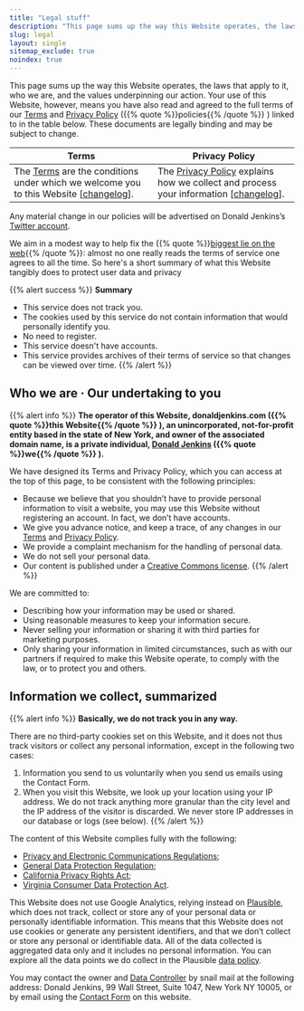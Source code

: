 ```yaml
---
title: "Legal stuff"
description: "This page sums up the way this Website operates, the laws that apply to it, who we are, and the values underpinning our action."
slug: legal
layout: single
sitemap_exclude: true
noindex: true
---
```


This page sums up the way this Website operates, the laws that apply to it, who we are, and the values underpinning our action. Your use of this Website, however, means you have also read and agreed to the full terms of our [Terms](/legal/terms/) and [Privacy Policy](/legal/privacy/) ({{% quote %}}policies{{% /quote %}} ) linked to in the table below. These documents are legally binding and may be subject to change.

| Terms                                                                                                                              | Privacy Policy                                                                                                                         |
| ---------------------------------------------------------------------------------------------------------------------------------- | -------------------------------------------------------------------------------------------------------------------------------------- |
| The [Terms](/legal/terms/) are the conditions under which we welcome you to this Website \[[changelog](/legal/terms/changelog/)\]. | The [Privacy Policy](/legal/privacy/) explains how we collect and process your information \[[changelog](/legal/privacy/changelog/)\]. |

Any material change in our policies will be advertised on Donald Jenkins’s [Twitter account](https://www.twitter.com/donaldjenkins).

We aim in a modest way to help fix the {{% quote %}}[biggest lie on the web](https://tosdr.org/en/about){{% /quote %}}: almost no one really reads the terms of service one agrees to all the time. So here's a short summary of what this Website tangibly does to protect user data and privacy

{{% alert success %}}
**Summary**

- This service does not track you.
- The cookies used by this service do not contain information that would personally identify you.
- No need to register.
- This service doesn't have accounts.
- This service provides archives of their terms of service so that changes can be viewed over time.
  {{% /alert %}}

## Who we are · Our undertaking to you

{{% alert info %}}
**The operator of this Website, donaldjenkins.com ({{% quote %}}this Website{{% /quote %}} ), an unincorporated, not-for-profit entity based in the state of New York, and owner of the associated domain name, is a private individual, [Donald Jenkins](https://www.twitter.com/donaldjenkins) ({{% quote %}}we{{% /quote %}} ).**

We have designed its Terms and Privacy Policy, which you can access at the top of this page, to be consistent with the following principles:

- Because we believe that you shouldn’t have to provide personal information to visit a website, you may use this Website without registering an account. In fact, we don’t have accounts.
- We give you advance notice, and keep a trace, of any changes in our [Terms](/legal/terms/changelog/) and [Privacy Policy](/legal/privacy/changelog/).
- We provide a complaint mechanism for the handling of personal data.
- We do not sell your personal data.
- Our content is published under a [Creative Commons license](https://creativecommons.org/licenses/).
  {{% /alert %}}

We are committed to:

- Describing how your information may be used or shared.
- Using reasonable measures to keep your information secure.
- Never selling your information or sharing it with third parties for marketing purposes.
- Only sharing your information in limited circumstances, such as with our partners if required to make this Website operate, to comply with the law, or to protect you and others.

## Information we collect, summarized

{{% alert info %}}
**Basically, we do not track you in any way.**

There are no third-party cookies set on this Website, and it does not thus track visitors or collect any personal information, except in the following two cases:

1. Information you send to us voluntarily when you send us emails using the Contact Form.
2. When you visit this Website, we look up your location using your IP address. We do not track anything more granular than the city level and the IP address of the visitor is discarded. We never store IP addresses in our database or logs (see below).
   {{% /alert %}}

The content of this Website complies fully with the following:

- [Privacy and Electronic Communications Regulations](https://www.legislation.gov.uk/uksi/2003/2426/contents/made);
- [General Data Protection Regulation](https://gdpr.eu/);
- [California Privacy Rights Act](https://oag.ca.gov/privacy/ccpa);
- [Virginia Consumer Data Protection Act](https://www.oag.state.va.us/consumer-protection/files/tips-and-info/Virginia-Consumer-Data-Protection-Act-Summary-2-2-23.pdf).

This Website does not use Google Analytics, relying instead on [Plausible](https://developers.cloudflare.com/analytics/web-analytics/), which does not track, collect or store any of your personal data or personally identifiable information. This means that this Website does not use cookies or generate any persistent identifiers, and that we don’t collect or store any personal or identifiable data. All of the data collected is aggregated data only and it includes no personal information. You can explore all the data points we do collect in the Plausible [data policy](https://plausible.io/data-policy).

You may contact the owner and [Data Controller](https://iapp.org/resources/article/data-controller/) by snail mail at the following address: Donald Jenkins, 99 Wall Street, Suite 1047, New York NY 10005, or by email using the [Contact Form](/contact) on this website.
